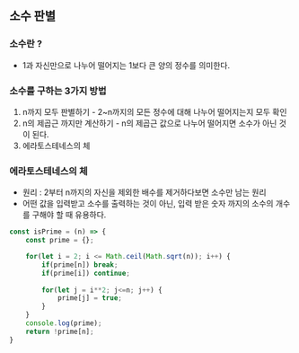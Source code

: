 ## 소수 판별

### 소수란 ?
* 1과 자신만으로 나누어 떨어지는 1보다 큰 양의 정수를 의미한다.

### 소수를 구하는 3가지 방법
1. n까지 모두 판별하기 - 2~n까지의 모든 정수에 대해 나누어 떨어지는지 모두 확인
2. n의 제곱근 까지만 계산하기 - n의 제곱근 값으로 나누어 떨어지면 소수가 아닌 것이 된다.
3. 에라토스테네스의 체

### 에라토스테네스의 체
- 원리 : 2부터 n까지의 자신을 제외한 배수를 제거하다보면 소수만 남는 원리
- 어떤 값을 입력받고 소수를 출력하는 것이 아닌, 입력 받은 숫자 까지의 소수의 개수를 구해야 할 때 유용하다. 

```javascript
const isPrime = (n) => {
    const prime = {};

    for(let i = 2; i <= Math.ceil(Math.sqrt(n)); i++) {
        if(prime[n]) break;
        if(prime[i]) continue;
        
        for(let j = i**2; j<=n; j++) {
            prime[j] = true;
        }
    }
    console.log(prime);
    return !prime[n];
}

```